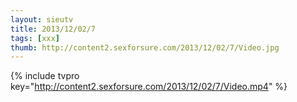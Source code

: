 ```yaml
--- 
layout: sieutv
title: 2013/12/02/7
tags: [xxx]
thumb: http://content2.sexforsure.com/2013/12/02/7/Video.jpg
---
```

{% include tvpro key="http://content2.sexforsure.com/2013/12/02/7/Video.mp4" %} 
